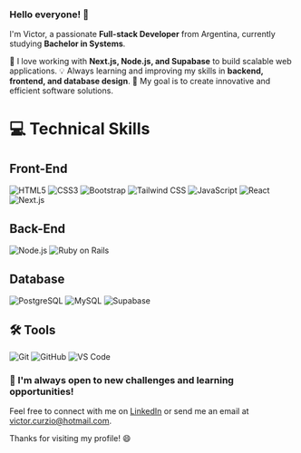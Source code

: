 ### Hello everyone! 👋  

I'm Victor, a passionate **Full-stack Developer** from Argentina, currently studying **Bachelor in Systems**.

🚀 I love working with **Next.js, Node.js, and Supabase** to build scalable web applications.
💡 Always learning and improving my skills in **backend, frontend, and database design**.
🎯 My goal is to create innovative and efficient software solutions.

# 💻 Technical Skills

## Front-End
![HTML5](https://img.shields.io/badge/Html5-%23E34F26?logo=Html5&logoColor=white) ![CSS3](https://img.shields.io/badge/Css3-%231572B6?logo=Css3&logoColor=white) ![Bootstrap](https://img.shields.io/badge/Bootstrap-%23563D7C?logo=Bootstrap&logoColor=white) ![Tailwind CSS](https://img.shields.io/badge/Tailwind%20CSS-%2338B2AC?logo=tailwindcss&logoColor=white&width=100) ![JavaScript](https://img.shields.io/badge/Javascript-%23323330?logo=Javascript&logoColor=%23F7DF1E) ![React](https://img.shields.io/badge/React-%2320232a?logo=React&logoColor=%2361DAFB) ![Next.js](https://img.shields.io/badge/Next.js-%23000000?logo=next.js&logoColor=white)

## Back-End
![Node.js](https://img.shields.io/badge/Node.js-%23339933?logo=node.js&logoColor=white) ![Ruby on Rails](https://img.shields.io/badge/Ruby%20on%20Rails-%23CC0000?logo=Ruby-on-Rails&logoColor=white)  

## Database
![PostgreSQL](https://img.shields.io/badge/PostgreSQL-316192?style=for-the-badge&logo=postgresql&logoColor=white) ![MySQL](https://img.shields.io/badge/Mysql-%2300f?logo=Mysql&logoColor=white&style=for-the-badge) ![Supabase](https://img.shields.io/badge/Supabase-%23000000?logo=supabase&logoColor=3ECF8E)

## 🛠️ Tools
![Git](https://img.shields.io/badge/Git-%23F05032?logo=Git&logoColor=white) ![GitHub](https://img.shields.io/badge/GitHub-%23181717?logo=GitHub&logoColor=white) ![VS Code](https://img.shields.io/badge/VS%20Code-%23007ACC?logo=visual-studio-code&logoColor=white)

### 🌱 I'm always open to new challenges and learning opportunities!

Feel free to connect with me on [LinkedIn](https://www.linkedin.com/in/victor-roberto-curzio/) or send me an email at [victor.curzio@hotmail.com](mailto:victor.curzio@hotmail.com). 

Thanks for visiting my profile! 😄
